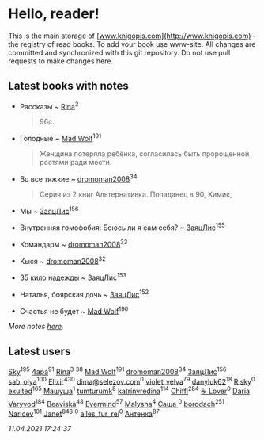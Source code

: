 # Hello, reader!
This is the main storage of [www.knigopis.com](http://www.knigopis.com) - the registry of read books.
To add your book use www-site. All changes are committed and synchronized with this git repository.
Do not use pull requests to make changes here.


## Latest books with notes
* Рассказы ~ [Rina](users/102/102857111133378678801-google)<sup>3</sup>
    > 96с.

* Голодные ~ [Mad Wolf](users/947/94738840-vkontakte)<sup>191</sup>
    > Женщина потеряла ребёнка, согласилась быть пророщенной ростями ради мести.

* Во все тяжкие ~ [dromoman2008](users/444/44461886-yandex)<sup>34</sup>
    > Серия из 2 книг
    > Альтернативка. Попаданец в 90, Химик,

* Мы ~ [ЗаяцЛис](users/112/112388384595246311466-google)<sup>156</sup>

* Внутренняя гомофобия: Боюсь ли я сам себя? ~ [ЗаяцЛис](users/112/112388384595246311466-google)<sup>155</sup>

* Командарм ~ [dromoman2008](users/444/44461886-yandex)<sup>33</sup>

* Кыся ~ [dromoman2008](users/444/44461886-yandex)<sup>32</sup>

* 35 кило надежды ~ [ЗаяцЛис](users/112/112388384595246311466-google)<sup>153</sup>

* Наталья, боярская дочь ~ [ЗаяцЛис](users/112/112388384595246311466-google)<sup>152</sup>

* Счастья не будет ~ [Mad Wolf](users/947/94738840-vkontakte)<sup>190</sup>


_More notes [here](latest_books_with_notes.md)._


## Latest users
[Sky](users/118/118049897850017649660-googleplus)<sup>195</sup> 
[4apa](users/117/117392596378069249667-google)<sup>91</sup> 
[Rina](users/102/102857111133378678801-google)<sup>3</sup> 
[](users/153/1537586159620888-facebook)<sup>38</sup> 
[Mad Wolf](users/947/94738840-vkontakte)<sup>191</sup> 
[dromoman2008](users/444/44461886-yandex)<sup>34</sup> 
[ЗаяцЛис](users/112/112388384595246311466-google)<sup>156</sup> 
[sab_olya](users/139/139338401-vkontakte)<sup>100</sup> 
[Elixir](users/115/115826717712507836033-google)<sup>430</sup> 
[dima@selezov.com](users/113/1130000028058675-yandex)<sup>0</sup> 
[violet_velva](users/116/116961712580551399099-google)<sup>79</sup> 
[danyluk62](users/374/374149854-vkontakte)<sup>18</sup> 
[Risky](users/107/107060344012113539390-google)<sup>0</sup> 
[exulted](users/100/100599204551896265722-google)<sup>165</sup> 
[Машуша](users/105/105870511513917298315-google)<sup>1</sup> 
[tumturumk](users/135/135685382-vkontakte)<sup>8</sup> 
[katrinvredina](users/233/2336755-vkontakte)<sup>114</sup> 
[Chiffi](users/105/105831994080785626680-google)<sup>284</sup> 
[☕ Lover](users/152/15251310795888048195-mailru)<sup>0</sup> 
[Daria Varyvod](users/829/829893410524253-facebook)<sup>184</sup> 
[Beaviska](users/102/10202544960024508-facebook)<sup>48</sup> 
[Evermind](users/302/302928912-vkontakte)<sup>57</sup> 
[Malysha](users/412/4129490930435358-facebook)<sup>4</sup> 
[Саша ](users/106/106329452642535622141-google)<sup>0</sup> 
[borodach](users/157/15706320-vkontakte)<sup>251</sup> 
[Naricev](users/107/107090515204537133928-google)<sup>101</sup> 
[Janet](users/108/108113656204404967440-google)<sup>848</sup> 
[](users/116/116248373007179178601-google)<sup>0</sup> 
[alles_fur_rei](users/213/213314465-vkontakte)<sup>0</sup> 
[Антенка](users/118/118158645037334943900-google)<sup>87</sup> 


_11.04.2021 17:24:37_
